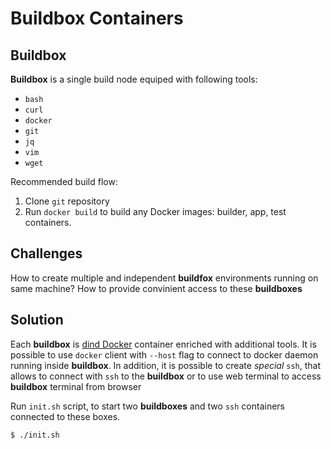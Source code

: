 # Buildbox Containers

## Buildbox

**Buildbox** is a single build node equiped with following tools:
- `bash`
- `curl`
- `docker`
- `git`
- `jq`
- `vim`
- `wget`

Recommended build flow:

1. Clone `git` repository
2. Run `docker build` to build any Docker images: builder, app, test containers.

## Challenges

How to create multiple and independent **buildfox** environments running on same machine? 
How to provide convinient access to these **buildboxes**

## Solution

Each **buildbox** is [dind Docker](https://hub.docker.com/_/docker/) container enriched with additional tools.
It is possible to use `docker` client with `--host` flag to connect to docker daemon running inside **buildbox**. 
In addition, it is possible to create *special* `ssh`, that allows to connect with `ssh` to the **buildbox** or to use web terminal to access **buildbox** terminal from browser


Run `init.sh` script, to start two **buildboxes** and two `ssh` containers connected to these boxes.

```
$ ./init.sh
```
